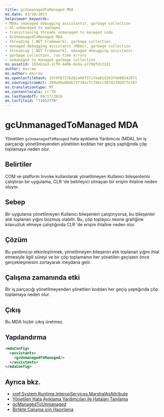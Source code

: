 ```yaml
---
title: gcUnmanagedToManaged MDA
ms.date: 03/30/2017
helpviewer_keywords:
- MDAs (managed debugging assistants), garbage collection
- GC unmanaged to managed
- transitioning threads unmanaged to managed code
- GcUnmanagedToManaged MDA
- threading [.NET Framework], garbage collection
- managed debugging assistants (MDAs), garbage collection
- threading [.NET Framework], managed debugging assistants
- garbage collection, run-time errors
- unmanaged to managed garbage collection
ms.assetid: 103eb3a3-1cf0-4406-8a9a-a7798fdc22d1
author: mairaw
ms.author: mairaw
ms.openlocfilehash: 1679f87276262a08f5717ea81d263f4600542971
ms.sourcegitcommit: 289e06e904b72f34ac717dbcc5074239b977e707
ms.translationtype: MT
ms.contentlocale: tr-TR
ms.lasthandoff: 09/17/2019
ms.locfileid: "71052770"
---
```

# <a name="gcunmanagedtomanaged-mda"></a>gcUnmanagedToManaged MDA
Yönetilen `gcUnmanagedToManaged` hata ayıklama Yardımcısı (MDA), bir iş parçacığı yönetilmeyenden yönetilen koddan her geçiş yaptığında çöp toplamaya neden olur.  
  
## <a name="symptoms"></a>Belirtiler  
 COM ve platform Invoke kullanılarak yönetilmeyen Kullanıcı bileşenlerini çalıştıran bir uygulama, CLR 'de belirleyici olmayan bir erişim ihlaline neden oluyor.  
  
## <a name="cause"></a>Sebep  
 Bir uygulama yönetilmeyen Kullanıcı bileşenleri çalıştırıyorsa, bu bileşenler atık toplanan yığını bozmuş olabilir. Bu, çöp toplayıcı nesne grafiğine kılavuzluk etmeye çalıştığında CLR 'de erişim ihlaline neden olur.  
  
## <a name="resolution"></a>Çözüm  
 Bu yardımcıyı etkinleştirmek, yönetilmeyen bileşenin atık toplanan yığını ihlal etmesiyle ilgili süreyi ve bir çöp toplamanın her yönetilen geçişten önce gerçekleşmesini zorlayarak meydana gelir.  
  
## <a name="effect-on-the-runtime"></a>Çalışma zamanında etki  
 Bir iş parçacığı yönetilmeyenden yönetilen koddan her geçiş yaptığında çöp toplamaya neden olur.  
  
## <a name="output"></a>Çıkış  
 Bu MDA hiçbir çıkış üretmez.  
  
## <a name="configuration"></a>Yapılandırma  
  
```xml  
<mdaConfig>  
  <assistants>  
    <gcUnmanagedToManaged/>  
  </assistants>  
</mdaConfig>  
```  
  
## <a name="see-also"></a>Ayrıca bkz.

- <xref:System.Runtime.InteropServices.MarshalAsAttribute>
- [Yönetilen Hata Ayıklama Yardımcıları ile Hataları Tanılama](diagnosing-errors-with-managed-debugging-assistants.md)
- [gcManagedToUnmanaged](gcmanagedtounmanaged-mda.md)
- [Birlikte Çalışma için Hazırlama](../interop/interop-marshaling.md)
